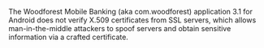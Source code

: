 The Woodforest Mobile Banking (aka com.woodforest) application 3.1 for Android does not verify X.509 certificates from SSL servers, which allows man-in-the-middle attackers to spoof servers and obtain sensitive information via a crafted certificate.